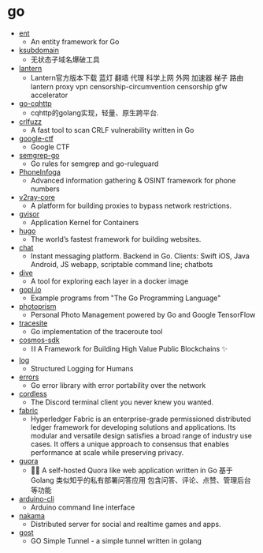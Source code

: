 # go
- [ent](https://github.com/facebook/ent)
  - An entity framework for Go
- [ksubdomain](https://github.com/knownsec/ksubdomain)
  - 无状态子域名爆破工具
- [lantern](https://github.com/getlantern/lantern)
  - Lantern官方版本下载 蓝灯 翻墙 代理 科学上网 外网 加速器 梯子 路由 lantern proxy vpn censorship-circumvention censorship gfw accelerator
- [go-cqhttp](https://github.com/Mrs4s/go-cqhttp)
  - cqhttp的golang实现，轻量、原生跨平台.
- [crlfuzz](https://github.com/dwisiswant0/crlfuzz)
  - A fast tool to scan CRLF vulnerability written in Go
- [google-ctf](https://github.com/google/google-ctf)
  - Google CTF
- [semgrep-go](https://github.com/dgryski/semgrep-go)
  - Go rules for semgrep and go-ruleguard
- [PhoneInfoga](https://github.com/sundowndev/PhoneInfoga)
  - Advanced information gathering & OSINT framework for phone numbers
- [v2ray-core](https://github.com/v2ray/v2ray-core)
  - A platform for building proxies to bypass network restrictions.
- [gvisor](https://github.com/google/gvisor)
  - Application Kernel for Containers
- [hugo](https://github.com/gohugoio/hugo)
  - The world’s fastest framework for building websites.
- [chat](https://github.com/tinode/chat)
  - Instant messaging platform. Backend in Go. Clients: Swift iOS, Java Android, JS webapp, scriptable command line; chatbots
- [dive](https://github.com/wagoodman/dive)
  - A tool for exploring each layer in a docker image
- [gopl.io](https://github.com/adonovan/gopl.io)
  - Example programs from "The Go Programming Language"
- [photoprism](https://github.com/photoprism/photoprism)
  - Personal Photo Management powered by Go and Google TensorFlow
- [tracesite](https://github.com/kalbhor/tracesite)
  - Go implementation of the traceroute tool
- [cosmos-sdk](https://github.com/cosmos/cosmos-sdk)
  - ⛓️ A Framework for Building High Value Public Blockchains ✨
- [log](https://github.com/phuslu/log)
  - Structured Logging for Humans
- [errors](https://github.com/cockroachdb/errors)
  - Go error library with error portability over the network
- [cordless](https://github.com/Bios-Marcel/cordless)
  - The Discord terminal client you never knew you wanted.
- [fabric](https://github.com/hyperledger/fabric)
  - Hyperledger Fabric is an enterprise-grade permissioned distributed ledger framework for developing solutions and applications. Its modular and versatile design satisfies a broad range of industry use cases. It offers a unique approach to consensus that enables performance at scale while preserving privacy.
- [guora](https://github.com/meloalright/guora)
  - 🖖🏻 A self-hosted Quora like web application written in Go 基于 Golang 类似知乎的私有部署问答应用 包含问答、评论、点赞、管理后台等功能
- [arduino-cli](https://github.com/arduino/arduino-cli)
  - Arduino command line interface
- [nakama](https://github.com/heroiclabs/nakama)
  - Distributed server for social and realtime games and apps.
- [gost](https://github.com/ginuerzh/gost)
  - GO Simple Tunnel - a simple tunnel written in golang
